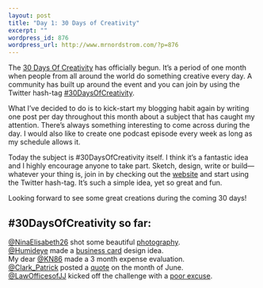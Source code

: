 ```yaml
--- 
layout: post
title: "Day 1: 30 Days of Creativity"
excerpt: ""
wordpress_id: 876
wordpress_url: http://www.mrnordstrom.com/?p=876
---
```

<p>The <a href="http://30daysofcreativity.com/">30 Days Of Creativity</a> has officially begun. It&rsquo;s a period of one month when people from all around the world do something creative every day. A community has built up around the event and you can join by using the Twitter hash-tag <a href="http://twitter.com/#search?q=%2330daysofcreativity">#30DaysOfCreativity</a>.</p>
<!--more-->
<p>What I&rsquo;ve decided to do is to kick-start my blogging habit again by writing one post per day throughout this month about a subject that has caught my attention. There&rsquo;s always something interesting to come across during the day. I would also like to create one podcast episode every week as long as my schedule allows it.</p>
<p>Today the subject is #30DaysOfCreativity itself. I think it&rsquo;s a fantastic idea and I highly encourage anyone to take part. Sketch, design, write or build&mdash;whatever your thing is, join in by checking out the <a href="http://30daysofcreativity.com/">website</a> and start using the Twitter hash-tag. It&rsquo;s such a simple idea, yet so great and fun.</p>
<p>Looking forward to see some great creations during the coming 30 days!</p>
<h2>#30DaysOfCreativity so far:</h2>
<p><a href="http://twitter.com/NinaElisabeth26">@NinaElisabeth26</a> shot some beautiful <a href="http://dearzombie.tumblr.com/post/653394478/day-1-june-1st">photography</a>.<br>
<a href="http://twitter.com/Humideye">@Humideye</a> made a <a href="http://cargocollective.com/humideye#440820/30-Days-of-Creativity">business card</a> design idea.<br>
My dear <a href="http://twitter.com/KN86">@KN86</a> made a 3 month expense evaluation.<br>
<a href="http://twitter.com/Clark_Patrick">@Clark_Patrick</a> posted a <a href="http://www.aroadnottaken.com/quote-20/">quote</a> on the month of June.<br>
<a href="http://twitter.com/LawOfficesofJJ">@LawOfficesofJJ</a> kicked off the challenge with a <a href="http://passportstation.blogspot.com/2010/06/30-days-of-poor-excuses-excuse.html">poor excuse</a>.</p>
